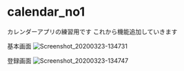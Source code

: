 # calendar_no1
カレンダーアプリの練習用です
これから機能追加していきます

基本画面
![Screenshot_20200323-134731](https://user-images.githubusercontent.com/60835167/77282526-8618dc00-6d0d-11ea-8979-64c6b3248de0.png)

登録画面
![Screenshot_20200323-134747](https://user-images.githubusercontent.com/60835167/77282523-84e7af00-6d0d-11ea-847c-274f27d88bf3.png)
